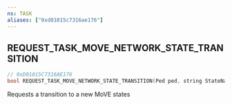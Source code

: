 ```yaml
---
ns: TASK
aliases: ["0xd01015c7316ae176"]
---
```

## REQUEST_TASK_MOVE_NETWORK_STATE_TRANSITION

```c
// 0xD01015C7316AE176
bool REQUEST_TASK_MOVE_NETWORK_STATE_TRANSITION(Ped ped, string StateName);
```

Requests a transition to a new MoVE states

